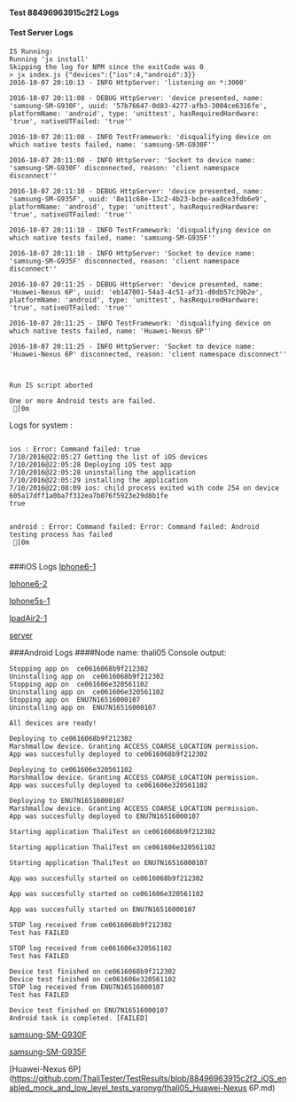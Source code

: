 #### Test 88496963915c2f2 Logs

#### Test Server Logs
```
IS Running:
Running 'jx install'
Skipping the log for NPM since the exitCode was 0
> jx index.js {"devices":{"ios":4,"android":3}}
2016-10-07 20:10:13 - INFO HttpServer: 'listening on *:3000'

2016-10-07 20:11:08 - DEBUG HttpServer: 'device presented, name: 'samsung-SM-G930F', uuid: '57b76647-0d83-4277-afb3-3004ce6316fe', platformName: 'android', type: 'unittest', hasRequiredHardware: 'true', nativeUTFailed: 'true''

2016-10-07 20:11:08 - INFO TestFramework: 'disqualifying device on which native tests failed, name: 'samsung-SM-G930F''

2016-10-07 20:11:08 - INFO HttpServer: 'Socket to device name: 'samsung-SM-G930F' disconnected, reason: 'client namespace disconnect''

2016-10-07 20:11:10 - DEBUG HttpServer: 'device presented, name: 'samsung-SM-G935F', uuid: '8e11c68e-13c2-4b23-bcbe-aa8ce3fdb6e9', platformName: 'android', type: 'unittest', hasRequiredHardware: 'true', nativeUTFailed: 'true''

2016-10-07 20:11:10 - INFO TestFramework: 'disqualifying device on which native tests failed, name: 'samsung-SM-G935F''

2016-10-07 20:11:10 - INFO HttpServer: 'Socket to device name: 'samsung-SM-G935F' disconnected, reason: 'client namespace disconnect''

2016-10-07 20:11:25 - DEBUG HttpServer: 'device presented, name: 'Huawei-Nexus 6P', uuid: 'eb147001-54a3-4c51-af31-d0db57c39b2e', platformName: 'android', type: 'unittest', hasRequiredHardware: 'true', nativeUTFailed: 'true''

2016-10-07 20:11:25 - INFO TestFramework: 'disqualifying device on which native tests failed, name: 'Huawei-Nexus 6P''

2016-10-07 20:11:25 - INFO HttpServer: 'Socket to device name: 'Huawei-Nexus 6P' disconnected, reason: 'client namespace disconnect''


 
Run IS script aborted
 
One or more Android tests are failed.
 [0m

```


Logs for system : 
```

ios : Error: Command failed: true
7/10/2016@22:05:27 Getting the list of iOS devices 
7/10/2016@22:05:28 Deploying iOS test app 
7/10/2016@22:05:28 uninstalling the application 
7/10/2016@22:05:29 installing the application 
7/10/2016@22:08:09 ios: child process exited with code 254 on device 605a17dff1a0ba7f312ea7b076f5923e29d8b1fe 
true


android : Error: Command failed: Error: Command failed: Android testing process has failed
 [0m


```
###iOS Logs
[Iphone6-1](https://github.com/ThaliTester/TestResults/blob/88496963915c2f2_iOS_enabled_mock_and_low_level_tests_yaronyg/iOS_Iphone6-1.md)

[Iphone6-2](https://github.com/ThaliTester/TestResults/blob/88496963915c2f2_iOS_enabled_mock_and_low_level_tests_yaronyg/iOS_Iphone6-2.md)

[Iphone5s-1](https://github.com/ThaliTester/TestResults/blob/88496963915c2f2_iOS_enabled_mock_and_low_level_tests_yaronyg/iOS_Iphone5s-1.md)

[IpadAir2-1](https://github.com/ThaliTester/TestResults/blob/88496963915c2f2_iOS_enabled_mock_and_low_level_tests_yaronyg/iOS_IpadAir2-1.md)

[server](https://github.com/ThaliTester/TestResults/blob/88496963915c2f2_iOS_enabled_mock_and_low_level_tests_yaronyg/iOS_server.md)


###Android Logs
####Node name: thali05
Console output:
```
Stopping app on  ce0616068b9f212302
Uninstalling app on  ce0616068b9f212302
Stopping app on  ce061606e320561102
Uninstalling app on  ce061606e320561102
Stopping app on  ENU7N16516000107
Uninstalling app on  ENU7N16516000107

All devices are ready!

Deploying to ce0616068b9f212302
Marshmallow device. Granting ACCESS_COARSE_LOCATION permission.
App was succesfully deployed to ce0616068b9f212302

Deploying to ce061606e320561102
Marshmallow device. Granting ACCESS_COARSE_LOCATION permission.
App was succesfully deployed to ce061606e320561102

Deploying to ENU7N16516000107
Marshmallow device. Granting ACCESS_COARSE_LOCATION permission.
App was succesfully deployed to ENU7N16516000107

Starting application ThaliTest on ce0616068b9f212302

Starting application ThaliTest on ce061606e320561102

Starting application ThaliTest on ENU7N16516000107

App was succesfully started on ce0616068b9f212302

App was succesfully started on ce061606e320561102

App was succesfully started on ENU7N16516000107

STOP log received from ce0616068b9f212302
Test has FAILED

STOP log received from ce061606e320561102
Test has FAILED

Device test finished on ce0616068b9f212302 
Device test finished on ce061606e320561102 
STOP log received from ENU7N16516000107
Test has FAILED

Device test finished on ENU7N16516000107 
Android task is completed. [FAILED]
```
[samsung-SM-G930F](https://github.com/ThaliTester/TestResults/blob/88496963915c2f2_iOS_enabled_mock_and_low_level_tests_yaronyg/thali05_samsung-SM-G930F.md)

[samsung-SM-G935F](https://github.com/ThaliTester/TestResults/blob/88496963915c2f2_iOS_enabled_mock_and_low_level_tests_yaronyg/thali05_samsung-SM-G935F.md)

[Huawei-Nexus 6P](https://github.com/ThaliTester/TestResults/blob/88496963915c2f2_iOS_enabled_mock_and_low_level_tests_yaronyg/thali05_Huawei-Nexus 6P.md)




